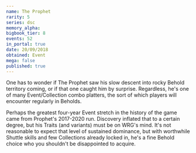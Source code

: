 ```yaml
---
name: The Prophet
rarity: 5
series: dsc
memory_alpha:
bigbook_tier: 8
events: 52
in_portal: true
date: 20/09/2018
obtained: Event
mega: false
published: true
---
```


One has to wonder if The Prophet saw his slow descent into rocky Behold territory coming, or if that one caught him by surprise. Regardless, he's one of many Event/Collection combo platters, the sort of which players will encounter regularly in Beholds. 

Perhaps the greatest four-year Event stretch in the history of the game came from Prophet's 2017-2020 run. Discovery inflated that to a certain degree, but his Traits (and variants) must be on WRG's mind. It's not reasonable to expect that level of sustained dominance, but with worthwhile Shuttle skills and few Collections already locked in, he's a fine Behold choice who you shouldn't be disappointed to acquire.
